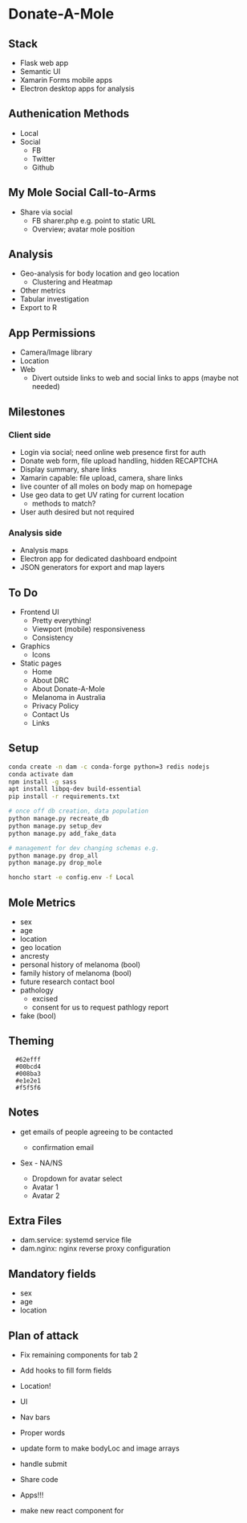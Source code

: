# Donate-A-Mole

## Stack

* Flask web app
* Semantic UI
* Xamarin Forms mobile apps
* Electron desktop apps for analysis

## Authenication Methods

* Local
* Social
  * FB
  * Twitter
  * Github

## My Mole Social Call-to-Arms

* Share via social
  * FB sharer.php e.g. point to static URL
  * Overview; avatar mole position

## Analysis

* Geo-analysis for body location and geo location
  * Clustering and Heatmap
* Other metrics
* Tabular investigation
* Export to R

## App Permissions

* Camera/Image library
* Location
* Web
  * Divert outside links to web and social links to apps (maybe not needed)

## Milestones

### Client side

* Login via social; need online web presence first for auth
* Donate web form, file upload handling, hidden RECAPTCHA
* Display summary, share links
* Xamarin capable: file upload, camera, share links
* live counter of all moles on body map on homepage
* Use geo data to get UV rating for current location
  * methods to match?
* User auth desired but not required

### Analysis side

* Analysis maps
* Electron app for dedicated dashboard endpoint
* JSON generators for export and map layers

## To Do

* Frontend UI
  * Pretty everything!
  * Viewport (mobile) responsiveness
  * Consistency
* Graphics
  * Icons
* Static pages
  * Home
  * About DRC
  * About Donate-A-Mole
  * Melanoma in Australia
  * Privacy Policy
  * Contact Us
  * Links

## Setup

```bash
conda create -n dam -c conda-forge python=3 redis nodejs
conda activate dam
npm install -g sass
apt install libpq-dev build-essential
pip install -r requirements.txt

# once off db creation, data population
python manage.py recreate_db
python manage.py setup_dev
python manage.py add_fake_data

# management for dev changing schemas e.g.
python manage.py drop_all
python manage.py drop_mole

honcho start -e config.env -f Local
```

## Mole Metrics

* sex
* age
* location
* geo location
* ancresty
* personal history of melanoma (bool)
* family history of melanoma (bool)
* future research contact bool
* pathology
  * excised
  * consent for us to request pathlogy report
* fake (bool)

## Theming

```hex
  #62efff
  #00bcd4
  #008ba3
  #e1e2e1
  #f5f5f6
```

## Notes

* get emails of people agreeing to be contacted
  * confirmation email

* Sex - NA/NS
  * Dropdown for avatar select
  * Avatar 1
  * Avatar 2

## Extra Files

* dam.service: systemd service file
* dam.nginx: nginx reverse proxy configuration

## Mandatory fields
* sex
* age
* location


## Plan of attack
* Fix remaining components for tab 2
* Add hooks to fill form fields
* Location!
* UI
* Nav bars
* Proper words
* update form to make bodyLoc and image arrays
* handle submit
* Share code
* Apps!!!

* make new react component for